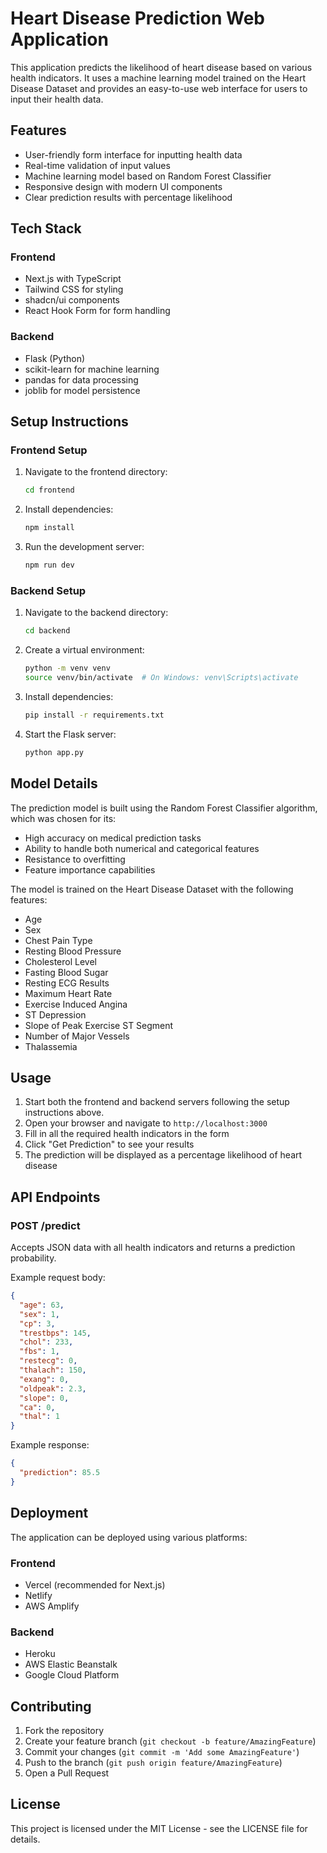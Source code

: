 # Heart Disease Prediction Web Application

This application predicts the likelihood of heart disease based on various health indicators. It uses a machine learning model trained on the Heart Disease Dataset and provides an easy-to-use web interface for users to input their health data.

## Features

- User-friendly form interface for inputting health data
- Real-time validation of input values
- Machine learning model based on Random Forest Classifier
- Responsive design with modern UI components
- Clear prediction results with percentage likelihood

## Tech Stack

### Frontend
- Next.js with TypeScript
- Tailwind CSS for styling
- shadcn/ui components
- React Hook Form for form handling

### Backend
- Flask (Python)
- scikit-learn for machine learning
- pandas for data processing
- joblib for model persistence

## Setup Instructions

### Frontend Setup
1. Navigate to the frontend directory:
   ```bash
   cd frontend
   ```

2. Install dependencies:
   ```bash
   npm install
   ```

3. Run the development server:
   ```bash
   npm run dev
   ```

### Backend Setup
1. Navigate to the backend directory:
   ```bash
   cd backend
   ```

2. Create a virtual environment:
   ```bash
   python -m venv venv
   source venv/bin/activate  # On Windows: venv\Scripts\activate
   ```

3. Install dependencies:
   ```bash
   pip install -r requirements.txt
   ```

4. Start the Flask server:
   ```bash
   python app.py
   ```

## Model Details

The prediction model is built using the Random Forest Classifier algorithm, which was chosen for its:
- High accuracy on medical prediction tasks
- Ability to handle both numerical and categorical features
- Resistance to overfitting
- Feature importance capabilities

The model is trained on the Heart Disease Dataset with the following features:
- Age
- Sex
- Chest Pain Type
- Resting Blood Pressure
- Cholesterol Level
- Fasting Blood Sugar
- Resting ECG Results
- Maximum Heart Rate
- Exercise Induced Angina
- ST Depression
- Slope of Peak Exercise ST Segment
- Number of Major Vessels
- Thalassemia

## Usage

1. Start both the frontend and backend servers following the setup instructions above.
2. Open your browser and navigate to `http://localhost:3000`
3. Fill in all the required health indicators in the form
4. Click "Get Prediction" to see your results
5. The prediction will be displayed as a percentage likelihood of heart disease

## API Endpoints

### POST /predict
Accepts JSON data with all health indicators and returns a prediction probability.

Example request body:
```json
{
  "age": 63,
  "sex": 1,
  "cp": 3,
  "trestbps": 145,
  "chol": 233,
  "fbs": 1,
  "restecg": 0,
  "thalach": 150,
  "exang": 0,
  "oldpeak": 2.3,
  "slope": 0,
  "ca": 0,
  "thal": 1
}
```

Example response:
```json
{
  "prediction": 85.5
}
```

## Deployment

The application can be deployed using various platforms:

### Frontend
- Vercel (recommended for Next.js)
- Netlify
- AWS Amplify

### Backend
- Heroku
- AWS Elastic Beanstalk
- Google Cloud Platform

## Contributing

1. Fork the repository
2. Create your feature branch (`git checkout -b feature/AmazingFeature`)
3. Commit your changes (`git commit -m 'Add some AmazingFeature'`)
4. Push to the branch (`git push origin feature/AmazingFeature`)
5. Open a Pull Request

## License

This project is licensed under the MIT License - see the LICENSE file for details.
